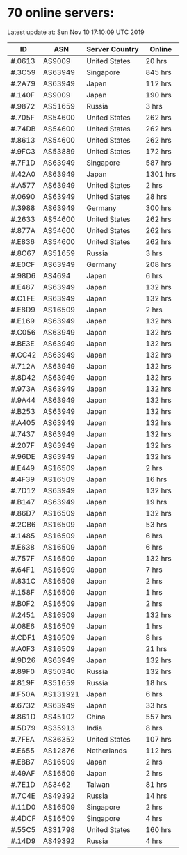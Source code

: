 # 70 online servers:

Latest update at: Sun Nov 10 17:10:09 UTC 2019

| ID | ASN | Server Country | Online |
| -- | --- | -------------- | ------ |
| #.0613 | AS9009 | United States | 20 hrs |
| #.3C59 | AS63949 | Singapore | 845 hrs |
| #.2A79 | AS63949 | Japan | 112 hrs |
| #.140F | AS9009 | Japan | 190 hrs |
| #.9872 | AS51659 | Russia | 3 hrs |
| #.705F | AS54600 | United States | 262 hrs |
| #.74DB | AS54600 | United States | 262 hrs |
| #.8613 | AS54600 | United States | 262 hrs |
| #.9FC3 | AS53889 | United States | 172 hrs |
| #.7F1D | AS63949 | Singapore | 587 hrs |
| #.42A0 | AS63949 | Japan | 1301 hrs |
| #.A577 | AS63949 | United States | 2 hrs |
| #.0690 | AS63949 | United States | 28 hrs |
| #.3988 | AS63949 | Germany | 300 hrs |
| #.2633 | AS54600 | United States | 262 hrs |
| #.877A | AS54600 | United States | 262 hrs |
| #.E836 | AS54600 | United States | 262 hrs |
| #.8C67 | AS51659 | Russia | 3 hrs |
| #.E0CF | AS63949 | Germany | 208 hrs |
| #.98D6 | AS4694 | Japan | 6 hrs |
| #.E487 | AS63949 | Japan | 132 hrs |
| #.C1FE | AS63949 | Japan | 132 hrs |
| #.E8D9 | AS16509 | Japan | 2 hrs |
| #.E169 | AS63949 | Japan | 132 hrs |
| #.C056 | AS63949 | Japan | 132 hrs |
| #.BE3E | AS63949 | Japan | 132 hrs |
| #.CC42 | AS63949 | Japan | 132 hrs |
| #.712A | AS63949 | Japan | 132 hrs |
| #.8D42 | AS63949 | Japan | 132 hrs |
| #.973A | AS63949 | Japan | 132 hrs |
| #.9A44 | AS63949 | Japan | 132 hrs |
| #.B253 | AS63949 | Japan | 132 hrs |
| #.A405 | AS63949 | Japan | 132 hrs |
| #.7437 | AS63949 | Japan | 132 hrs |
| #.207F | AS63949 | Japan | 132 hrs |
| #.96DE | AS63949 | Japan | 132 hrs |
| #.E449 | AS16509 | Japan | 2 hrs |
| #.4F39 | AS16509 | Japan | 16 hrs |
| #.7D12 | AS63949 | Japan | 132 hrs |
| #.B147 | AS63949 | Japan | 19 hrs |
| #.86D7 | AS16509 | Japan | 132 hrs |
| #.2CB6 | AS16509 | Japan | 53 hrs |
| #.1485 | AS16509 | Japan | 6 hrs |
| #.E638 | AS16509 | Japan | 6 hrs |
| #.757F | AS16509 | Japan | 132 hrs |
| #.64F1 | AS16509 | Japan | 7 hrs |
| #.831C | AS16509 | Japan | 2 hrs |
| #.158F | AS16509 | Japan | 1 hrs |
| #.B0F2 | AS16509 | Japan | 2 hrs |
| #.2451 | AS16509 | Japan | 132 hrs |
| #.08E6 | AS16509 | Japan | 1 hrs |
| #.CDF1 | AS16509 | Japan | 8 hrs |
| #.A0F3 | AS16509 | Japan | 21 hrs |
| #.9D26 | AS63949 | Japan | 132 hrs |
| #.89F0 | AS50340 | Russia | 132 hrs |
| #.819F | AS51659 | Russia | 18 hrs |
| #.F50A | AS131921 | Japan | 6 hrs |
| #.6732 | AS63949 | Japan | 33 hrs |
| #.861D | AS45102 | China | 557 hrs |
| #.5D79 | AS35913 | India | 8 hrs |
| #.7FEA | AS36352 | United States | 107 hrs |
| #.E655 | AS12876 | Netherlands | 112 hrs |
| #.EBB7 | AS16509 | Japan | 2 hrs |
| #.49AF | AS16509 | Japan | 2 hrs |
| #.7E1D | AS3462 | Taiwan | 81 hrs |
| #.7C4E | AS49392 | Russia | 14 hrs |
| #.11D0 | AS16509 | Singapore | 2 hrs |
| #.4DCF | AS16509 | Singapore | 4 hrs |
| #.55C5 | AS31798 | United States | 160 hrs |
| #.14D9 | AS49392 | Russia | 4 hrs |

